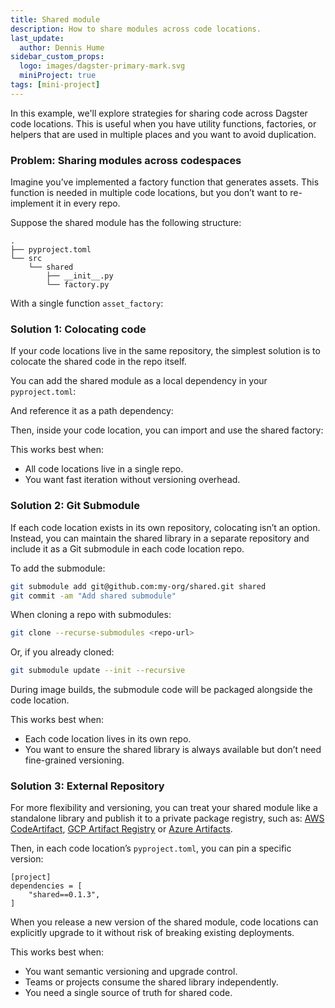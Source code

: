 ```yaml
---
title: Shared module
description: How to share modules across code locations.
last_update:
  author: Dennis Hume
sidebar_custom_props:
  logo: images/dagster-primary-mark.svg
  miniProject: true
tags: [mini-project]
---
```


In this example, we'll explore strategies for sharing code across Dagster code locations. This is useful when you have utility functions, factories, or helpers that are used in multiple places and you want to avoid duplication.

### Problem: Sharing modules across codespaces

Imagine you’ve implemented a factory function that generates assets. This function is needed in multiple code locations, but you don’t want to re-implement it in every repo.

Suppose the shared module has the following structure:

```
.
├── pyproject.toml
└── src
    └── shared
        ├── __init__.py
        └── factory.py
```

With a single function `asset_factory`:

<CodeExample
  path="docs_projects/project_mini/shared/src/shared/factory.py"
  language="python"
  title="src/shared/factory.py"
/>

### Solution 1: Colocating code

If your code locations live in the same repository, the simplest solution is to colocate the shared code in the repo itself.

You can add the shared module as a local dependency in your `pyproject.toml`:

<CodeExample
  path="docs_projects/project_mini/pyproject.toml"
  language="yaml"
  title="pyproject.toml"
  startAfter="start_dependencies"
  endBefore="end_dependencies"
/>

And reference it as a path dependency:

<CodeExample
  path="docs_projects/project_mini/pyproject.toml"
  language="yaml"
  title="pyproject.toml"
  startAfter="start_uv_sources"
  endBefore="end_uv_sources"
/>

Then, inside your code location, you can import and use the shared factory:

<CodeExample
  path="docs_projects/project_mini/src/project_mini/defs/shared_module/shared_module.py"
  language="python"
  title="src/project_mini/defs/assets.py"
/>

This works best when:

- All code locations live in a single repo.
- You want fast iteration without versioning overhead.

### Solution 2: Git Submodule

If each code location exists in its own repository, colocating isn’t an option. Instead, you can maintain the shared library in a separate repository and include it as a Git submodule in each code location repo.

To add the submodule:

```bash
git submodule add git@github.com:my-org/shared.git shared
git commit -am "Add shared submodule"
```

When cloning a repo with submodules:

```bash
git clone --recurse-submodules <repo-url>
```

Or, if you already cloned:

```bash
git submodule update --init --recursive
```

During image builds, the submodule code will be packaged alongside the code location.

This works best when:

- Each code location lives in its own repo.
- You want to ensure the shared library is always available but don’t need fine-grained versioning.

### Solution 3: External Repository

For more flexibility and versioning, you can treat your shared module like a standalone library and publish it to a private package registry, such as: [AWS CodeArtifact](https://aws.amazon.com/codeartifact/), [GCP Artifact Registry](https://cloud.google.com/artifact-registry/docs) or [Azure Artifacts](https://azure.microsoft.com/en-us/products/devops/artifacts).

Then, in each code location’s `pyproject.toml`, you can pin a specific version:

```
[project]
dependencies = [
    "shared==0.1.3",
]
```

When you release a new version of the shared module, code locations can explicitly upgrade to it without risk of breaking existing deployments.

This works best when:

- You want semantic versioning and upgrade control.
- Teams or projects consume the shared library independently.
- You need a single source of truth for shared code.
